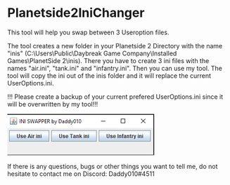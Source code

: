 # Planetside2IniChanger
This tool will help you swap between 3 Useroption files.

The tool creates a new folder in your Planetside 2 Directory with the name "inis" (C:\Users\Public\Daybreak Game Company\Installed Games\PlanetSide 2\\inis). There you have to create 3 ini files with the names "air.ini", "tank.ini" and "infantry.ini". Then you can use my tool. The tool will copy the ini out of the inis folder and it will replace the current UserOptions.ini.


!!! Please create a backup of your current prefered UserOptions.ini since it will be overwritten by my tool!!!

![Screenshot](SwapperScreen.png)



If there is any questions, bugs or other things you want to tell me, do not hesitate to contact me on Discord: Daddy010#4511
